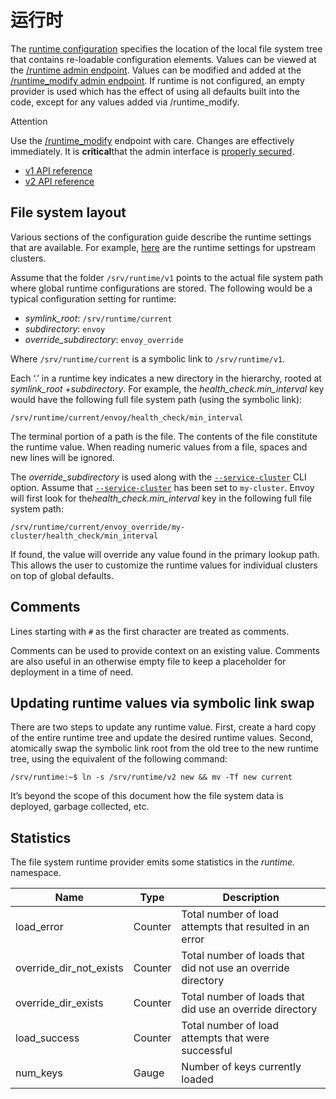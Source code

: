 # 运行时

The [runtime configuration](../intro/arch_overview/runtime.md#arch-overview-runtime) specifies the location of the local file system tree that contains re-loadable configuration elements. Values can be viewed at the [/runtime admin endpoint](../operations/admin.md#operations-admin-interface-runtime). Values can be modified and added at the [/runtime_modify admin endpoint](../operations/admin.md#operations-admin-interface-runtime-modify). If runtime is not configured, an empty provider is used which has the effect of using all defaults built into the code, except for any values added via /runtime_modify.

Attention

Use the [/runtime_modify](../operations/admin.md#operations-admin-interface-runtime-modify) endpoint with care. Changes are effectively immediately. It is **critical**that the admin interface is [properly secured](../operations/admin.md#operations-admin-interface-security).

- [v1 API reference](../api-v1/runtime.md#config-runtime-v1)
- [v2 API reference](../api-v2/config/bootstrap/v2/bootstrap.proto.md#envoy-api-msg-config-bootstrap-v2-runtime)

## File system layout

Various sections of the configuration guide describe the runtime settings that are available. For example, [here](cluster_manager/cluster_runtime.md#config-cluster-manager-cluster-runtime) are the runtime settings for upstream clusters.

Assume that the folder `/srv/runtime/v1` points to the actual file system path where global runtime configurations are stored. The following would be a typical configuration setting for runtime:

- *symlink_root*: `/srv/runtime/current`
- *subdirectory*: `envoy`
- *override_subdirectory*: `envoy_override`

Where `/srv/runtime/current` is a symbolic link to `/srv/runtime/v1`.

Each ‘.’ in a runtime key indicates a new directory in the hierarchy, rooted at *symlink_root* +*subdirectory*. For example, the *health_check.min_interval* key would have the following full file system path (using the symbolic link):

`/srv/runtime/current/envoy/health_check/min_interval`

The terminal portion of a path is the file. The contents of the file constitute the runtime value. When reading numeric values from a file, spaces and new lines will be ignored.

The *override_subdirectory* is used along with the [`--service-cluster`](../operations/cli.md#cmdoption-service-cluster) CLI option. Assume that [`--service-cluster`](../operations/cli.md#cmdoption-service-cluster) has been set to `my-cluster`. Envoy will first look for the*health_check.min_interval* key in the following full file system path:

`/srv/runtime/current/envoy_override/my-cluster/health_check/min_interval`

If found, the value will override any value found in the primary lookup path. This allows the user to customize the runtime values for individual clusters on top of global defaults.

## Comments

Lines starting with `#` as the first character are treated as comments.

Comments can be used to provide context on an existing value. Comments are also useful in an otherwise empty file to keep a placeholder for deployment in a time of need.

## Updating runtime values via symbolic link swap

There are two steps to update any runtime value. First, create a hard copy of the entire runtime tree and update the desired runtime values. Second, atomically swap the symbolic link root from the old tree to the new runtime tree, using the equivalent of the following command:

```
/srv/runtime:~$ ln -s /srv/runtime/v2 new && mv -Tf new current
```

It’s beyond the scope of this document how the file system data is deployed, garbage collected, etc.

## Statistics

The file system runtime provider emits some statistics in the *runtime.* namespace.

| Name                    | Type    | Description                                                  |
| ----------------------- | ------- | ------------------------------------------------------------ |
| load_error              | Counter | Total number of load attempts that resulted in an error      |
| override_dir_not_exists | Counter | Total number of loads that did not use an override directory |
| override_dir_exists     | Counter | Total number of loads that did use an override directory     |
| load_success            | Counter | Total number of load attempts that were successful           |
| num_keys                | Gauge   | Number of keys currently loaded                              |